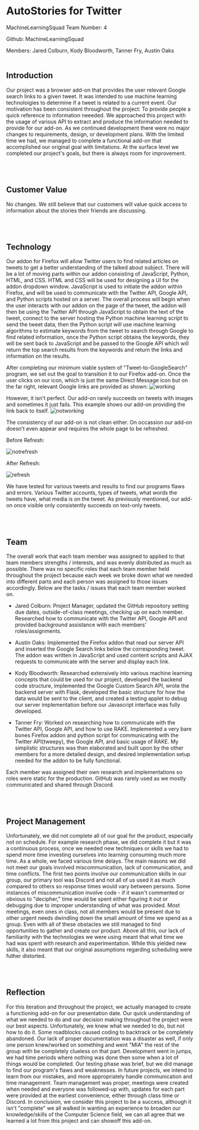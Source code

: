 <h1>AutoStories for Twitter</h1>

MachineLearningSquad
Team Number: 4

Github: MachineLearningSquad

Members: Jared Colburn, Kody Bloodworth, Tanner Fry, Austin Oaks
</br></br>
<h2>Introduction</h2>
Our project was a browser add-on that provides the user relevant Google search links to a given tweet. It was 
intended to use machine learning technoloigies to determine if a tweet is related to a current event. Our motivation
has been consistent throughout the project: To provide people a quick reference to information neeeded. We approached
this project with the usage of various API to extract and produce the information needed to provide for our add-on.
As we continued development there were no major changes to requirements, design, or development plans. With the limited
time we had, we managed to complete a functional add-on that accomplished our original goal with limitations. At the
surface level we completed our project's goals, but there is always room for improvement.

</br></br>
<h2>Customer Value</h2>

No changes. We still believe that our customers will value quick access to information about the stories their friends are discussing. 

</br></br>
<h2>Technology</h2>

Our addon for Firefox will allow Twitter users to find related articles on tweets to get a better understanding of the talked
about subject. There will be a lot of moving parts within our addon consisting of JavaScript, Python, HTML, and CSS. HTML and
CSS will be used for designing a UI for the addon dropdown window. JavaScript is used to initiate the addon within Firefox,
and will be used to communicate with the Twitter API, Google API, and Python scripts hosted on a server. The overall process
will begin when the user interacts with our addon on the page of the tweet, the addon will then be using the Twitter API
through JavaScript to obtain the text of the tweet, connect to the server hosting the Python machine learning script to send
the tweet data, then the Python script will use machine learning algorithms to estimate keywords from the tweet to search
through Google to find related information, once the Python script obtains the keywords, they will be sent back to JavaScript
and be passed to the Google API which will return the top search results from the keywords and return the links and
information on the results.

After completing our minimum viable system of "Tweet-to-GoogleSearch" program, we set out the goal to transition it to our
Firefox add-on. Once the user clicks on our icon, which is just the same Direct Message icon but on the far right, 
relevant Google links are provided as shown:
![working](https://cdn.discordapp.com/attachments/535828386912927752/572499205210243073/working.png)

However, it isn't perfect. Our add-on rarely succeeds on tweets with images and sometimes it just fails. This example
shows our add-on providing the link back to itself.
![notworking](https://cdn.discordapp.com/attachments/535828386912927752/572499062960554056/notworking.png)

The consistency of our add-on is not clean either. On occassion our add-on doesn't even appear and requires the whole
page to be refreshed.

Before Refresh:

![notrefresh](https://cdn.discordapp.com/attachments/535828386912927752/572499094644457477/notworkingtillrefresh.png)

After Refresh:

![refresh](https://cdn.discordapp.com/attachments/535828386912927752/572499154916343829/workingonrefresh.png)

We have tested for various tweets and results to find our programs flaws and errors. Various Twitter accounts, types of
tweets, what words the tweets have, what media is on the tweet. As previously mentioned, our add-on once visible only
consistently succeeds on text-only tweets. 


</br></br>
<h2>Team</h2>

The overall work that each team member was assigned to applied to that team members strengths / interests, and was evenly distributed
as much as possible. There was no specific roles that each team member held throughout the project because each week we broke down
what we needed into different parts and each person was assigned to those issues accordingly. Below are the tasks / issues that each
team member worked on. 

- Jared Colburn: Project Manager, updated the GitHub repository setting due dates, outside-of-class meetings, checking up
on each member. Researched how to communicate with the Twitter API, Google API and provided background assistance with 
each members' roles/assignments.

- Austin Oaks: Implemented the Firefox addon that read our server API and inserted the Google Search links below the corresponding tweet. The addon was written in JavaScript and used content scripts and AJAX requests to communicate with the server and display each link. 

- Kody Bloodworth: Researched extensively into various machine learning concepts that could be used for our project, developed the backend code structure, implemented the Google Custom Search API, wrote the backend server with Flask, developed the basic structure for how the data would be sent to the client, and created a testing applet to debug our server implementation before our Javascript interface was fully developed. 

- Tanner Fry: Worked on researching how to communicate with the Twitter API, Google API, and how to use RAKE. Implemented a very bare
bones Firefox addon and python script for communicating with the Twitter API(tweepy), the Google API, and basic usage of RAKE. My
simplistic structures was then elaborated and built upon by the other members for a more detailed design, and desired implementation
setup needed for the addon to be fully functional.

Each member was assigned their own research and implementations so roles were static for the production. GitHub was rarely
used as we mostly communicated and shared through Discord.

</br></br>
<h2>Project Management</h2>
Unfortunately, we did not complete all of our goal for the product, especially not on schedule. For example research
phase, we did complete it but it was a continuous process, once we needed new techniques or skills we had to spend more 
time investing ourselves into learning consuming much more time. As a whole, we faced various time delays. The main
reasons we did not meet our goals involved miscommunication, lack of communication, and time conflicts. The first
two points involve our communication skills in our group, our primary tool was Discord and not all of us used it as much
compared to others so response times would vary between persons. Some instances of miscommunication involve code - if it
wasn't commented or obvious to "decipher," time would be spent either figuring it out or debugging due to improper
understanding of what was provided. Most meetings, even ones in class, not all members would be present due to other
urgent needs dwindling down the small amount of time we spend as a group. Even with all of these obstacles we still
managed to find opportunities to gather and create our product. Above all this, our lack of familiarity with the technologies we were using meant that what time we had was spent with research and experimentation. While this yielded new skills, it also meant that our original assumptions regarding scheduling were futher distorted.


</br></br>
<h2>Reflection</h2>
For this iteration and throughout the project, we actually managed to create a functioning add-on for our presentation
date. Our quick understanding of what we needed to do and our decision making throughout the project were our best
aspects. Unfortunately, we knew what we needed to do, but not how to do it. Some roadblocks caused coding to backtrack
or be completely abandoned. Our lack of proper documentation was a disaster as well, if only one person knew/worked on
something and went "MIA" the rest of the group with be completely clueless on that part. Development went in jumps, we
had time periods where nothing was done then some when a lot of things would be completed. Our testing phase was brief,
but we did manage to find our program's flaws and weaknesses. In future projects, we intend to learn from our mistakes, and more appropriately handle communication and time management. Team management was proper, meetings were created when
needed and everyone was followed-up with, updates for each part were provided at the earliest convenience, either through
class time or Discord. In conclusion, we consider this project to be a success, although it isn't "complete" we all
walked in wanting an experience to broaden our knowledge/skills of the Computer Science field, we can all agree
that we learned a lot from this project and can showoff this add-on. 
